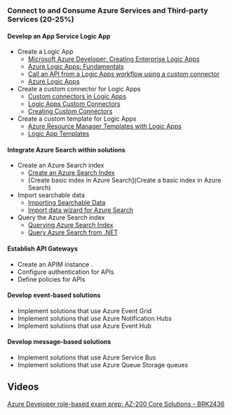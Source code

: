 ### Connect to and Consume Azure Services and Third-party Services (20-25%)

#### Develop an App Service Logic App

- Create a Logic App  
  - [Microsoft Azure Developer: Creating Enterprise Logic Apps](https://app.pluralsight.com/library/courses/microsoft-azure-enterprise-logic-app-creating/table-of-contents)
  - [Azure Logic Apps: Fundamentals](https://app.pluralsight.com/library/courses/azure-logic-apps-fundamentals/table-of-contents)
  - [Call an API from a Logic Apps workflow using a custom connector](https://docs.microsoft.com/en-us/learn/modules/logic-apps-and-custom-connectors/)
  - [Azure Logic Apps](https://docs.microsoft.com/en-us/azure/logic-apps/)
- Create a custom connector for Logic Apps  
  - [Custom connectors in Logic Apps](https://docs.microsoft.com/en-us/azure/logic-apps/custom-connector-overview)
  - [Logic Apps Custom Connectors](https://app.pluralsight.com/player?course=microsoft-azure-enterprise-logic-app-creating&author=stephen-thomas&name=9cfbf4ab-cdb4-429c-9001-9444e34953da&clip=6&mode=live)
  - [Creating Custom Connectors](https://app.pluralsight.com/player?course=azure-logic-apps-fundamentals&author=stephen-thomas&name=87e769f1-2d32-41d5-8201-b6ad20b8a8e2&clip=0&mode=live)
- Create a custom template for Logic Apps  
  - [Azure Resource Manager Templates with Logic Apps](https://app.pluralsight.com/player?course=microsoft-azure-enterprise-logic-app-creating&author=stephen-thomas&name=9cfbf4ab-cdb4-429c-9001-9444e34953da&clip=2&mode=live)
  - [Logic App Templates](https://docs.microsoft.com/en-us/azure/logic-apps/logic-apps-create-logic-apps-from-templates)

#### Integrate Azure Search within solutions

- Create an Azure Search index  
  - [Create an Azure Search Index](https://app.pluralsight.com/player?course=microsoft-azure-textual-content-search-enabling&author=sahil-malik&name=579be45b-5d9c-47fb-ad3c-7452c4149faf&clip=3&mode=live)
  - [Create basic index in Azure Search](Create a basic index in Azure Search)
- Import searchable data  
  - [Importing Searchable Data](https://app.pluralsight.com/player?course=microsoft-azure-textual-content-search-enabling&author=sahil-malik&name=0deb72c1-cf11-4ba9-a431-df138a961f2c&clip=0&mode=live)
  - [Import data wizard for Azure Search](https://docs.microsoft.com/en-us/azure/search/search-import-data-portal)
- Query the Azure Search index  
  - [Querying Azure Search Index](https://app.pluralsight.com/player?course=microsoft-azure-textual-content-search-enabling&author=sahil-malik&name=a7c702a9-8ded-4a3c-ab2c-23be71aacad1&clip=0&mode=live)
  - [Query Azure Search from .NET](https://docs.microsoft.com/en-us/azure/search/search-howto-dotnet-sdk)

#### Establish API Gateways

- Create an APIM instance .   
- Configure authentication for APIs
- Define policies for APIs

#### Develop event-based solutions

- Implement solutions that use Azure Event Grid
- Implement solutions that use Azure Notification Hubs
- Implement solutions that use Azure Event Hub

#### Develop message-based solutions

- Implement solutions that use Azure Service Bus
- Implement solutions that use Azure Queue Storage queues

## Videos

[Azure Developer role-based exam prep: AZ-200 Core Solutions - BRK2436](https://www.youtube.com/watch?v=nWpNe5bbzz8)
